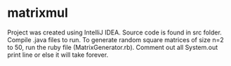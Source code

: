 # matrixmul
Project was created using IntelliJ IDEA.
Source code is found in src folder. Compile .java files to run.
To generate random square matrices of size n=2 to 50, run the ruby file (MatrixGenerator.rb).
Comment out all System.out print line or else it will take forever. 
